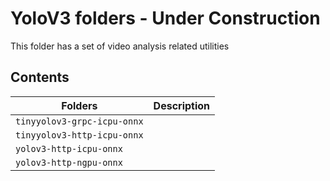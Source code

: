 # YoloV3 folders - Under Construction

This folder has a set of video analysis related utilities

## Contents

| Folders              		    | Description                                       |
|-------------------------------|---------------------------------------------------|
| `tinyyolov3-grpc-icpu-onnx`	|										            |
| `tinyyolov3-http-icpu-onnx`   | 											        |
| `yolov3-http-icpu-onnx`   	| 											        |
| `yolov3-http-ngpu-onnx`		| 											        |


